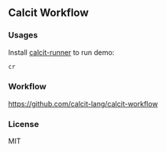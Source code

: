 
Calcit Workflow
----

### Usages

Install [calcit-runner](https://github.com/Cirru/calcit_runner.rs) to run demo:

```bash
cr
```

### Workflow

https://github.com/calcit-lang/calcit-workflow

### License

MIT
